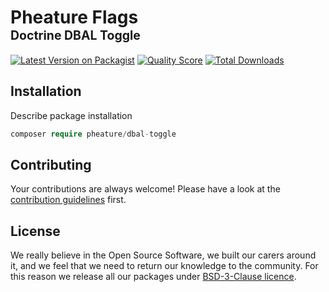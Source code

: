 # Pheature Flags <br><sub><sup>Doctrine DBAL Toggle</sup></sub>

[![Latest Version on Packagist][ico-version]][link-packagist]
[![Quality Score][ico-code-quality]][link-code-quality]
[![Total Downloads][ico-downloads]][link-downloads]

## Installation

Describe package installation

```php
composer require pheature/dbal-toggle
```

## Contributing

Your contributions are always welcome! Please have a look at the [contribution guidelines](./CONTRIBUTING.md) first.

## License

We really believe in the Open Source Software, we built our carers around it, and we feel that we need to return our
knowledge to the community. For this reason we release all our packages under [BSD-3-Clause licence](./LICENSE.md). 

[ico-code-quality]: https://img.shields.io/scrutinizer/g/pheature-flags/dbal-toggle.svg?style=flat-square
[link-code-quality]: https://scrutinizer-ci.com/g/pheature-flags/dbal-toggle/badges/coverage.png?b=1.0.x
[ico-version]: https://img.shields.io/packagist/v/pheature/dbal-toggle.svg?style=flat-square
[link-packagist]: https://packagist.org/packages/pheature/dbal-toggle
[ico-downloads]: https://img.shields.io/packagist/dt/pheature/dbal-toggle.svg?style=flat-square
[link-downloads]: https://packagist.org/packages/pheature/dbal-toggle

